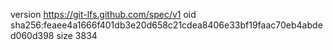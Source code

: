 version https://git-lfs.github.com/spec/v1
oid sha256:feaee4a1666f401db3e20d658c21cdea8406e33bf19faac70eb4abded060d398
size 3834
